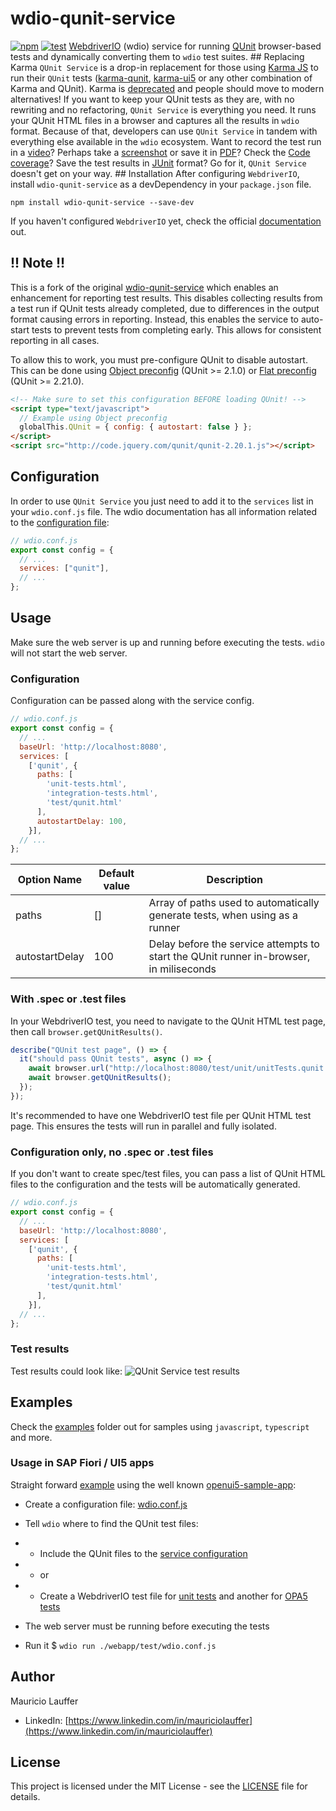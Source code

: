 # wdio-qunit-service

[![npm](https://img.shields.io/npm/v/@pmoeller91-yottaa/wdio-qunit-service)](https://www.npmjs.com/package/@pmoeller91-yottaa/wdio-qunit-service)
[![test](https://github.com/pmoeller91-yottaa/wdio-qunit-service/actions/workflows/test.yml/badge.svg)](https://github.com/pmoeller91-yottaa/wdio-qunit-service/actions/workflows/test.yml)
[WebdriverIO](https://webdriver.io/) (wdio) service for running
[QUnit](https://qunitjs.com/) browser-based tests and dynamically converting
them to `wdio` test suites. ## Replacing Karma `QUnit Service` is a drop-in
replacement for those using [Karma
JS](https://karma-runner.github.io/latest/index.html) to run their `QUnit` tests
([karma-qunit](https://github.com/karma-runner/karma-qunit/),
[karma-ui5](https://github.com/SAP/karma-ui5) or any other combination of Karma
and QUnit). Karma is [deprecated](https://github.com/karma-runner/karma) and
people should move to modern alternatives! If you want to keep your QUnit tests
as they are, with no rewriting and no refactoring, `QUnit Service` is everything
you need. It runs your QUnit HTML files in a browser and captures all the
results in `wdio` format. Because of that, developers can use `QUnit Service` in
tandem with everything else available in the `wdio` ecosystem. Want to record
the test run in a [video](https://webdriver.io/docs/wdio-video-reporter/)?
Perhaps take a
[screenshot](https://webdriver.io/docs/api/browser/saveScreenshot/) or save it
in [PDF](https://webdriver.io/docs/api/browser/savePDF/)? Check the [Code
coverage](https://webdriver.io/docs/devtools-service/#capture-code-coverage)?
Save the test results in [JUnit](https://webdriver.io/docs/junit-reporter)
format? Go for it, `QUnit Service` doesn't get on your way. ## Installation
After configuring `WebdriverIO`, install `wdio-qunit-service` as a devDependency
in your `package.json` file.

```shell
npm install wdio-qunit-service --save-dev
```

If you haven't configured `WebdriverIO` yet, check the official [documentation](https://webdriver.io/docs/gettingstarted) out.

## !! Note !!

This is a fork of the original [wdio-qunit-service](https://github.com/mauriciolauffer/wdio-qunit-service) which enables an enhancement for reporting test results. This disables collecting results from a test run if QUnit tests already completed, due to differences in the output format causing errors in reporting. Instead, this enables the service to auto-start tests to prevent tests from completing early. This allows for consistent reporting in all cases.

To allow this to work, you must pre-configure QUnit to disable autostart. This can be done using [Object preconfig](https://qunitjs.com/api/config/#object-preconfig) (QUnit >= 2.1.0) or [Flat preconfig](https://qunitjs.com/api/config/#flat-preconfig) (QUnit >= 2.21.0).

```html
<!-- Make sure to set this configuration BEFORE loading QUnit! -->
<script type="text/javascript">
  // Example using Object preconfig
  globalThis.QUnit = { config: { autostart: false } };
</script>
<script src="http://code.jquery.com/qunit/qunit-2.20.1.js"></script>
```

## Configuration

In order to use `QUnit Service` you just need to add it to the `services` list in your `wdio.conf.js` file. The wdio documentation has all information related to the [configuration file](https://webdriver.io/docs/configurationfile):

```js
// wdio.conf.js
export const config = {
  // ...
  services: ["qunit"],
  // ...
};
```

## Usage

Make sure the web server is up and running before executing the tests. `wdio` will not start the web server.

### Configuration

Configuration can be passed along with the service config.

```js
// wdio.conf.js
export const config = {
  // ...
  baseUrl: 'http://localhost:8080',
  services: [
    ['qunit', {
      paths: [
        'unit-tests.html',
        'integration-tests.html',
        'test/qunit.html'
      ],
      autostartDelay: 100,
    }],
  // ...
};
```

| Option Name    | Default value | Description                                                                            |
| -------------- | ------------- | -------------------------------------------------------------------------------------- |
| paths          | []            | Array of paths used to automatically generate tests, when using as a runner            |
| autostartDelay | 100           | Delay before the service attempts to start the QUnit runner in-browser, in miliseconds |

### With .spec or .test files

In your WebdriverIO test, you need to navigate to the QUnit HTML test page, then call `browser.getQUnitResults()`.

```js
describe("QUnit test page", () => {
  it("should pass QUnit tests", async () => {
    await browser.url("http://localhost:8080/test/unit/unitTests.qunit.html");
    await browser.getQUnitResults();
  });
});
```

It's recommended to have one WebdriverIO test file per QUnit HTML test page. This ensures the tests will run in parallel and fully isolated.

### Configuration only, no .spec or .test files

If you don't want to create spec/test files, you can pass a list of QUnit HTML files to the configuration and the tests will be automatically generated.

```js
// wdio.conf.js
export const config = {
  // ...
  baseUrl: 'http://localhost:8080',
  services: [
    ['qunit', {
      paths: [
        'unit-tests.html',
        'integration-tests.html',
        'test/qunit.html'
      ],
    }],
  // ...
};
```

### Test results

Test results could look like:
![QUnit Service test results](./wdio-qunit-service-results.png?raw=true)

## Examples

Check the [examples](./examples/) folder out for samples using `javascript`, `typescript` and more.

### Usage in SAP Fiori / UI5 apps

Straight forward [example](./examples/openui5-sample-app/) using the well known [openui5-sample-app](https://github.com/SAP/openui5-sample-app):

- Create a configuration file: [wdio.conf.js](.examples/openui5-sample-app/webapp/test/wdio.conf.js)

- Tell `wdio` where to find the QUnit test files:

- - Include the QUnit files to the [service configuration](./examples/vanilla-qunit/wdio.no-specs.conf.js)
- - or
- - Create a WebdriverIO test file for [unit tests](./examples/openui5-sample-app/webapp/test/unit/unit.test.js) and another for [OPA5 tests](./examples/openui5-sample-app/webapp/test/integration/integration.test.js)

- The web server must be running before executing the tests

- Run it $ `wdio run ./webapp/test/wdio.conf.js`

## Author

Mauricio Lauffer

- LinkedIn: [https://www.linkedin.com/in/mauriciolauffer](https://www.linkedin.com/in/mauriciolauffer)

## License

This project is licensed under the MIT License - see the [LICENSE](LICENSE) file for details.
